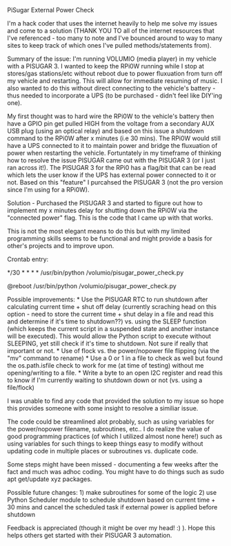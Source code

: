 PiSugar External Power Check

I'm a hack coder that uses the internet heavily to help me solve my issues and come to a solution (THANK YOU TO all of the internet resources that I've referenced - too many to note and I've bounced around to way to many sites to keep track of which ones I've pulled methods/statements from).

Summary of the issue: I'm running VOLUMIO (media player) in my vehicle with a PISUGAR 3.  I wanted to keep the RPi0W running while I stop at stores/gas stations/etc without reboot due to power fluxuation from turn off my vehicle and restarting.  This will allow for immediate resuming of music.  I also wanted to do this without direct connecting to the vehicle's battery - thus needed to incorporate a UPS (to be purchased - didn't feel like DIY'ing one).

My first thought was to hard wire the RPi0W to the vehicle's battery then have a GPIO pin get pulled HIGH from the voltage from a secondary AUX USB plug (using an optical relay) and based on this issue a shutdown command to the RPi0W after x minutes (i.e 30 mins).  The RPi0W would still have a UPS connected to it to maintain power and bridge the fluxuation of power when restarting the vehicle.  Fortuntately in my timeframe of thinking how to resolve the issue PISUGAR came out with the PISUGAR 3 (or I just ran across it!).  The PISUGAR 3 for the RPi0 has a flag/bit that can be read which lets the user know if the UPS has external power connected to it or not.  Based on this "feature" I purcahsed the PISUGAR 3 (not the pro version since I'm using for a RPi0W).

Solution - Purchased the PISUGAR 3 and started to figure out how to implement my x minutes delay for shutting down the RPi0W via the "connected power" flag.  This is the code that I came up with that works.

This is not the most elegant means to do this but with my limited programming skills seems to be functional and might provide a basis for other's projects and to improve upon.

Crontab entry:

*/30 * * * *   /usr/bin/python /volumio/pisugar_power_check.py

@reboot       /usr/bin/python /volumio/pisugar_power_check.py



Possible improvements:
    * Use the PISUGAR RTC to run shutdown after calculating current time + shut off delay (currently scraching head on this option - need to store the current time + shut delay in a file and read this and determine if it's time to shutdown??) vs. using the SLEEP function (which keeps the current script in a suspended state and another instance will be executed). This would allow the Python script to execute without SLEEPING, yet still check if it's time to shutdown.  Not sure if really that important or not.
    * Use of flock vs. the power/nopower file flipping (via the "mv" command to rename)
    * Use a 0 or 1 in a file to check as well but found the os.path.isfile check to work for me (at time of testing) without me opening/writing to a file.
    * Write a byte to an open I2C register and read this to know if I'm currently waiting to shutdown down or not (vs. using a file/flock)

I was unable to find any code that provided the solution to my issue so hope this provides someone with some insight to resolve a similiar issue.

The code could be streamlined alot probably, such as using variables for the power/nopower filename, subroutines, etc.. I do realize the value of good programming practices (of which I utilized almost none here!) such as using variables for such things to keep things easy to modify without updating code in multiple places or subroutines vs. duplicate code.

Some steps might have been missed - documenting a few weeks after the fact and much was adhoc coding.  You might have to do things such as sudo apt get/update xyz packages.

Possible future changes:
    1) make subroutines for some of the logic
    2) use Python Scheduler module to schedule shutdown based on current time + 30 mins and cancel the scheduled task if external power is applied before shutdown

Feedback is appreciated (though it might be over my head! :) ).  Hope this helps others get started with their PISUGAR 3 automation.
